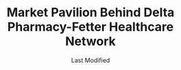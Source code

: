 ---
layout: location-page
date: Last Modified
description: "Local COVID-19 testing is available at Market Pavilion Behind Delta Pharmacy-Fetter Healthcare Network in Moncks Corner, South Carolina, USA."
permalink: "locations/south-carolina/moncks-corner/market-pavilion-behind-delta-pharmacy-fetter-healthcare-network/"
tags:
  - locations
  - south-carolina
title: Market Pavilion Behind Delta Pharmacy-Fetter Healthcare Network
uniqueName: market-pavilion-behind-delta-pharmacy-fetter-healthcare-network
state: South Carolina
stateAbbr: SC
hood: "Moncks Corner"
address: "402 E Main St"
city: "Moncks Corner"
zip: "29461"
zipsNearby: "29929 29931 29914 29940 29941 29945 29426 29001 29510 29429 29003 29431 29018 29432 29518 29030 29401 29402 29403 29404 29405 29406 29407 29409 29410 29412 29413 29414 29415 29416 29417 29418 29419 29420 29422 29423 29424 29425 29492 29038 29434 29039 29435 29530 29436 29041 29437 29044 29438 29541 29081 29047 29048 29439 29051 29143 29440 29442 29445 29056 29446 29546 29447 29448 29554 29059 29449 29450 29451 29452 29453 29455 29457 29555 29556 29456 29560 29564 29082 29080 29458 29102 29104 29430 29461 29464 29465 29466 29576 29580 29111 29114 29115 29116 29117 29118 29583 29585 29468 29125 29469 29470 29471 29472 29474 29133 29475 29476 29477 29135 29479 29590 29142 29591 29481 29482 29148 29483 29484 29485 29150 29151 29152 29153 29154 29162 29163 29487 29433 29488 29168 29493" 
mapUrl: "http://maps.apple.com/?q=Market+Pavilion+Behind+Delta+Pharmacy-Fetter+Healthcare+Network&address=402+E+Main+St,Moncks+Corner,South+Carolina,29461"
locationType: Walk-in
phone: "843-722-4112"
website: "https://www.fettercovid19screening.org/"
onlineBooking: undefined
closed: undefined
closedUpdate: April 22nd, 2020
notes: "By appointment only."
days: Contact for hours of operation.
ctaMessage: Learn more
ctaUrl: "https://www.fettercovid19screening.org/"
---